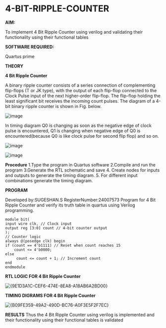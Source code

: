 # 4-BIT-RIPPLE-COUNTER

**AIM:**

To implement  4 Bit Ripple Counter using verilog and validating their functionality using their functional tables

**SOFTWARE REQUIRED:**

Quartus prime

**THEORY**

**4 Bit Ripple Counter**

A binary ripple counter consists of a series connection of complementing flip-flops (T or JK type), with the output of each flip-flop connected to the Clock Pulse input of the next higher-order flip-flop. The flip-flop holding the least significant bit receives the incoming count pulses. The diagram of a 4-bit binary ripple counter is shown in Fig. below.

![image](https://github.com/naavaneetha/4-BIT-RIPPLE-COUNTER/assets/154305477/cb4b74d4-31ab-4359-95d0-d22e67daba13)

In timing diagram Q0 is changing as soon as the negative edge of clock pulse is encountered, Q1 is changing when negative edge of Q0 is encountered(because Q0 is like clock pulse for second flip flop) and so on.

![image](https://github.com/naavaneetha/4-BIT-RIPPLE-COUNTER/assets/154305477/a573a7d6-014e-4e54-93e6-e2ac9530960b)

![image](https://github.com/naavaneetha/4-BIT-RIPPLE-COUNTER/assets/154305477/85e1958a-2fc1-49bb-9a9f-d58ccbf3663c)

**Procedure**
1.Type the program in Quartus software
2.Compile and run the program
3.Generate the RTL schematic and save 
4. Create nodes for inputs and outputs to generate the timing diagram.
5. For different input combinations generate the timing diagram.

**PROGRAM**

 Developed by:SUGESHAN.S RegisterNumber:24007573
 Program for 4 Bit Ripple Counter and verify its truth table in quartus using Verilog
programming.
 ```
module bit(
input wire clk, // Clock input
output reg [3:0] count // 4-bit counter output
);
// Counter logic
always @(posedge clk) begin
if (count == 4'b1111) // Reset when count reaches 15
     count <= 4'b0000;
else
      count <= count + 1; // Increment count
end
endmodule
```


**RTL LOGIC FOR 4 Bit Ripple Counter**

![{9E1D3A1C-CEF6-474E-8EA8-A18AB6A2BD00}](https://github.com/user-attachments/assets/7a67fb64-d420-49ba-a9a8-effdedf595bd)


**TIMING DIGRAMS FOR 4 Bit Ripple Counter**

![{B09FE359-49A2-490D-BC76-A0F3E5F2F7EC}](https://github.com/user-attachments/assets/688c177b-60b0-4c88-9cf3-a0ca0662c921)


**RESULTS**
   Thus the 4 Bit Ripple Counter using verilog is implemented and their functionality
using their functional tables is validated
